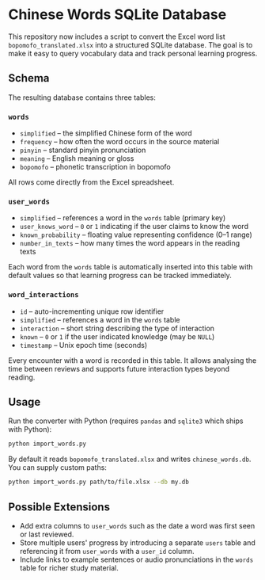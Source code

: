 # Chinese Words SQLite Database

This repository now includes a script to convert the Excel word list
`bopomofo_translated.xlsx` into a structured SQLite database. The goal is to
make it easy to query vocabulary data and track personal learning progress.

## Schema

The resulting database contains three tables:

### `words`
- `simplified` – the simplified Chinese form of the word
- `frequency` – how often the word occurs in the source material
- `pinyin` – standard pinyin pronunciation
- `meaning` – English meaning or gloss
- `bopomofo` – phonetic transcription in bopomofo

All rows come directly from the Excel spreadsheet.

### `user_words`
- `simplified` – references a word in the `words` table (primary key)
- `user_knows_word` – `0` or `1` indicating if the user claims to know the word
- `known_probability` – floating value representing confidence (0–1 range)
- `number_in_texts` – how many times the word appears in the reading texts

Each word from the `words` table is automatically inserted into this table with
default values so that learning progress can be tracked immediately.

### `word_interactions`
- `id` – auto-incrementing unique row identifier
- `simplified` – references a word in the `words` table
- `interaction` – short string describing the type of interaction
- `known` – `0` or `1` if the user indicated knowledge (may be `NULL`)
- `timestamp` – Unix epoch time (seconds)

Every encounter with a word is recorded in this table. It allows analysing the
time between reviews and supports future interaction types beyond reading.

## Usage

Run the converter with Python (requires `pandas` and `sqlite3` which ships with
Python):

```bash
python import_words.py
```

By default it reads `bopomofo_translated.xlsx` and writes
`chinese_words.db`. You can supply custom paths:

```bash
python import_words.py path/to/file.xlsx --db my.db
```

## Possible Extensions

- Add extra columns to `user_words` such as the date a word was first seen or
  last reviewed.
- Store multiple users' progress by introducing a separate `users` table and
  referencing it from `user_words` with a `user_id` column.
- Include links to example sentences or audio pronunciations in the `words`
  table for richer study material.
